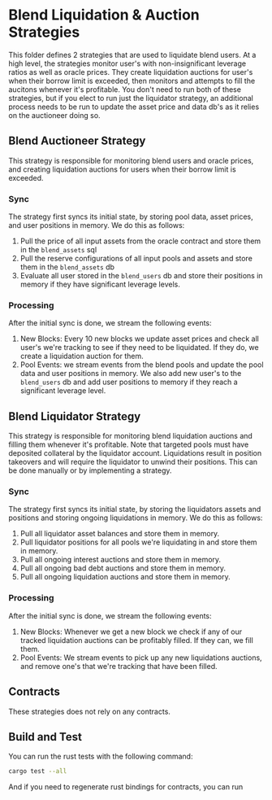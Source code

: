 # Blend Liquidation & Auction Strategies

This folder defines 2 strategies that are used to liquidate blend users. At a high level, the strategies monitor user's with non-insignificant leverage ratios as well as oracle prices. They create liquidation auctions for user's when their borrow limit is exceeded, then monitors and attempts to fill the aucitons whenever it's profitable. You don't need to run both of these strategies, but if you elect to run just the liquidator strategy, an additional process needs to be run to update the asset price and data db's as it relies on the auctioneer doing so.

## Blend Auctioneer Strategy

This strategy is responsible for monitoring blend users and oracle prices, and creating liquidation auctions for users when their borrow limit is exceeded.

### Sync

The strategy first syncs its initial state, by storing pool data, asset prices, and user positions in memory. We do this as follows:

1. Pull the price of all input assets from the oracle contract and store them in the `blend_assets` sql
2. Pull the reserve configurations of all input pools and assets and store them in the `blend_assets` db
3. Evaluate all user stored in the `blend_users` db and store their positions in memory if they have significant leverage levels.

### Processing

After the initial sync is done, we stream the following events:

1. New Blocks: Every 10 new blocks we update asset prices and check all user's we're tracking to see if they need to be liquidated. If they do, we create a liquidation auction for them.
2. Pool Events: we stream events from the blend pools and update the pool data and user positions in memory. We also add new user's to the `blend_users` db and add user positions to memory if they reach a significant leverage level.

## Blend Liquidator Strategy

This strategy is responsible for monitoring blend liquidation auctions and filling them whenever it's profitable.
Note that targeted pools must have deposited collateral by the liquidator account. Liquidations result in position takeovers and will require the liquidator to unwind their positions. This can be done manually or by implementing a strategy.

### Sync

The strategy first syncs its initial state, by storing the liquidators assets and positions and storing ongoing liquidations in memory. We do this as follows:

1. Pull all liquidator asset balances and store them in memory.
2. Pull liquidator positions for all pools we're liquidating in and store them in memory.
3. Pull all ongoing interest auctions and store them in memory.
4. Pull all ongoing bad debt auctions and store them in memory.
5. Pull all ongoing liquidation auctions and store them in memory.

### Processing

After the initial sync is done, we stream the following events:

1. New Blocks: Whenever we get a new block we check if any of our tracked liquidation auctions can be profitably filled. If they can, we fill them.
2. Pool Events: We stream events to pick up any new liquidations auctions, and remove one's that we're tracking that have been filled.

## Contracts

These strategies does not rely on any contracts.

## Build and Test

You can run the rust tests with the following command:

```sh
cargo test --all
```

And if you need to regenerate rust bindings for contracts, you can run
